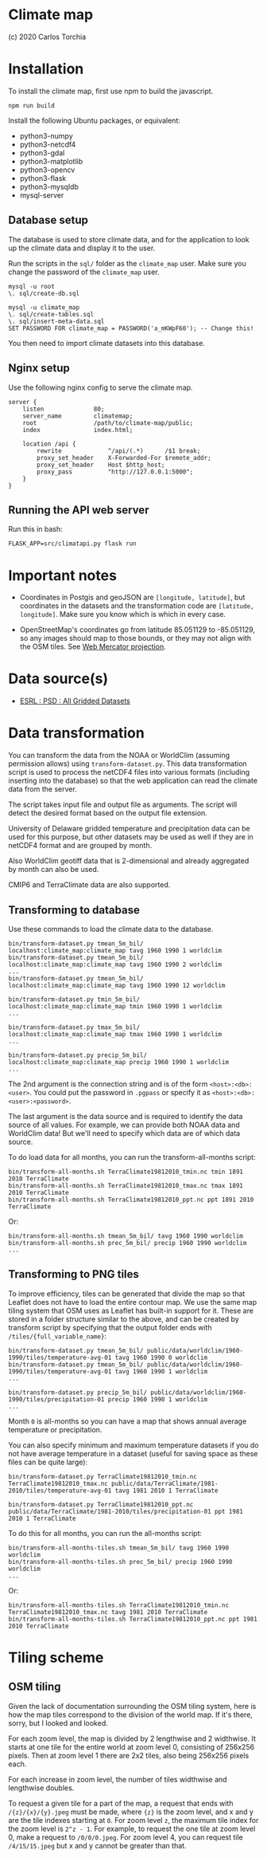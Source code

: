 # Climate map

(c) 2020 Carlos Torchia

# Installation

To install the climate map, first use npm to build the javascript.

```
npm run build
```

Install the following Ubuntu packages, or equivalent:

* python3-numpy
* python3-netcdf4
* python3-gdal
* python3-matplotlib
* python3-opencv
* python3-flask
* python3-mysqldb
* mysql-server

## Database setup

The database is used to store climate data, and for the application
to look up the climate data and display it to the user.

Run the scripts in the `sql/` folder as the `climate_map` user.
Make sure you change the password of the `climate_map` user.

```
mysql -u root
\. sql/create-db.sql

mysql -u climate_map
\. sql/create-tables.sql
\. sql/insert-meta-data.sql
SET PASSWORD FOR climate_map = PASSWORD('a_mKWpF60'); -- Change this!
```

You then need to import climate datasets into this database.

## Nginx setup

Use the following nginx config to serve the climate map.

```
server {
    listen              80;
    server_name         climatemap;
    root                /path/to/climate-map/public;
    index               index.html;

    location /api {
        rewrite             ^/api/(.*)      /$1 break;
        proxy_set_header    X-Forwarded-For $remote_addr;
        proxy_set_header    Host $http_host;
        proxy_pass          "http://127.0.0.1:5000";
    }
}
```

## Running the API web server

Run this in bash:

```
FLASK_APP=src/climatapi.py flask run
```

# Important notes

* Coordinates in Postgis and geoJSON are `[longitude, latitude]`, but coordinates
in the datasets and the transformation code are `[latitude, longitude]`. Make sure
you know which is which in every case.

* OpenStreetMap's coordinates go from latitude 85.051129 to -85.051129, so any images
should map to those bounds, or they may not align with the OSM tiles. See
[Web Mercator projection](https://en.wikipedia.org/wiki/Web_Mercator_projection#Formulas).

# Data source(s)

* [ESRL : PSD : All Gridded Datasets](https://www.esrl.noaa.gov/psd/data/gridded/)

# Data transformation

You can transform the data from the NOAA or WorldClim (assuming permission allows) using
`transform-dataset.py`.
This data transformation script is used to process the netCDF4 files into
various formats (including inserting into the database) so that the web application can
read the climate data from the server.

The script takes input file and output file as arguments. The script will detect
the desired format based on the output file extension.

University of Delaware gridded temperature and precipitation data can be used
for this purpose, but other datasets may be used as well if they are in
netCDF4 format and are grouped by month.

Also WorldClim geotiff data that is 2-dimensional and already aggregated by month can also
be used.

CMIP6 and TerraClimate data are also supported.

## Transforming to database

Use these commands to load the climate data to the database.
```
bin/transform-dataset.py tmean_5m_bil/ localhost:climate_map:climate_map tavg 1960 1990 1 worldclim
bin/transform-dataset.py tmean_5m_bil/ localhost:climate_map:climate_map tavg 1960 1990 2 worldclim
...
bin/transform-dataset.py tmean_5m_bil/ localhost:climate_map:climate_map tavg 1960 1990 12 worldclim

bin/transform-dataset.py tmin_5m_bil/ localhost:climate_map:climate_map tmin 1960 1990 1 worldclim
...

bin/transform-dataset.py tmax_5m_bil/ localhost:climate_map:climate_map tmax 1960 1990 1 worldclim
...

bin/transform-dataset.py precip_5m_bil/ localhost:climate_map:climate_map precip 1960 1990 1 worldclim
...
```

The 2nd argument is the connection string and is of the form `<host>:<db>:<user>`.
You could put the password in `.pgpass` or specify it as `<host>:<db>:<user>:<password>`.

The last argument is the data source and is required to identify the data source of all
values. For example, we can provide both NOAA data and WorldClim data! But we'll need
to specify which data are of which data source.

To do load data for all months, you can run the transform-all-months script:

```
bin/transform-all-months.sh TerraClimate19812010_tmin.nc tmin 1891 2010 TerraClimate
bin/transform-all-months.sh TerraClimate19812010_tmax.nc tmax 1891 2010 TerraClimate
bin/transform-all-months.sh TerraClimate19812010_ppt.nc ppt 1891 2010 TerraClimate
```

Or:
```
bin/transform-all-months.sh tmean_5m_bil/ tavg 1960 1990 worldclim
bin/transform-all-months.sh prec_5m_bil/ precip 1960 1990 worldclim
...
```

## Transforming to PNG tiles

To improve efficiency, tiles can be generated that divide the map so that Leaflet
does not have to load the entire contour map. We use the same map tiling system
that OSM uses as Leaflet has built-in support for it. These are stored in a folder
structure similar to the above, and can be created by transform script by
specifying that the output folder ends with `/tiles/{full_variable_name}`:

```
bin/transform-dataset.py tmean_5m_bil/ public/data/worldclim/1960-1990/tiles/temperature-avg-01 tavg 1960 1990 0 worldclim
bin/transform-dataset.py tmean_5m_bil/ public/data/worldclim/1960-1990/tiles/temperature-avg-01 tavg 1960 1990 1 worldclim
...

bin/transform-dataset.py precip_5m_bil/ public/data/worldclim/1960-1990/tiles/precipitation-01 precip 1960 1990 1 worldclim
...
```

Month `0` is all-months so you can have a map that shows annual average temperature
or precipitation.

You can also specify minimum and maximum temperature datasets if you do not have
average temperature in a dataset (useful for saving space as these files
can be quite large):

```
bin/transform-dataset.py TerraClimate19812010_tmin.nc TerraClimate19812010_tmax.nc public/data/TerraClimate/1981-2010/tiles/temperature-avg-01 tavg 1981 2010 1 TerraClimate

bin/transform-dataset.py TerraClimate19812010_ppt.nc public/data/TerraClimate/1981-2010/tiles/precipitation-01 ppt 1981 2010 1 TerraClimate
```

To do this for all months, you can run the all-months script:

```
bin/transform-all-months-tiles.sh tmean_5m_bil/ tavg 1960 1990 worldclim
bin/transform-all-months-tiles.sh prec_5m_bil/ precip 1960 1990 worldclim
...
```

Or:

```
bin/transform-all-months-tiles.sh TerraClimate19812010_tmin.nc TerraClimate19812010_tmax.nc tavg 1981 2010 TerraClimate
bin/transform-all-months-tiles.sh TerraClimate19812010_ppt.nc ppt 1981 2010 TerraClimate
```

# Tiling scheme

## OSM tiling

Given the lack of documentation surrounding the OSM tiling system, here
is how the map tiles correspond to the division of the world map.
If it's there, sorry, but I looked and looked.

For each zoom level, the map is divided by 2 lengthwise and 2 widthwise.
It starts at one tile for the entire world at zoom level 0, consisting
of 256x256 pixels. Then at zoom level 1 there are 2x2 tiles, also being
256x256 pixels each.

For each increase in zoom level, the number of tiles widthwise and lengthwise
doubles.

To request a given tile for a part of the map, a request that ends with
`/{z}/{x}/{y}.jpeg` must be made, where `{z}` is the zoom level, and x and y are
the tile indexes starting at `0`. For zoom level `z`, the maximum tile index
for the zoom level is `2^z - 1`. For example, to request the one tile at zoom level
0, make a request to `/0/0/0.jpeg`. For zoom level 4, you can request tile
`/4/15/15.jpeg` but x and y cannot be greater than that.
